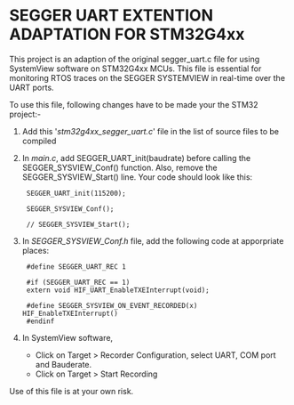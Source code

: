 # SEGGER UART EXTENTION ADAPTATION FOR STM32G4xx

This project is an adaption of the original segger_uart.c file for using SystemView software on STM32G4xx MCUs. This file is essential for monitoring RTOS traces on the SEGGER SYSTEMVIEW in real-time over the UART ports.

To use this file, following changes have to be made your the STM32 project:-

1. Add this '_stm32g4xx_segger_uart.c_' file in the list of source files to be compiled

2. In _main.c_, add SEGGER_UART_init(baudrate) before calling the SEGGER_SYSVIEW_Conf() function. Also, remove the SEGGER_SYSVIEW_Start() line. Your code should look like this:<br>
    

        SEGGER_UART_init(115200);

        SEGGER_SYSVIEW_Conf();

        // SEGGER_SYSVIEW_Start();


3. In _SEGGER_SYSVIEW_Conf.h_ file, add the following code at apporpriate places:<br>

        #define SEGGER_UART_REC 1
        
        #if (SEGGER_UART_REC == 1)
        extern void HIF_UART_EnableTXEInterrupt(void);

        #define SEGGER_SYSVIEW_ON_EVENT_RECORDED(x) HIF_EnableTXEInterrupt()
        #endinf


4. In SystemView software, 
    - Click on Target > Recorder Configuration, select UART, COM port and Bauderate.
    - Click on Target > Start Recording 



    

Use of this file is at your own risk.

